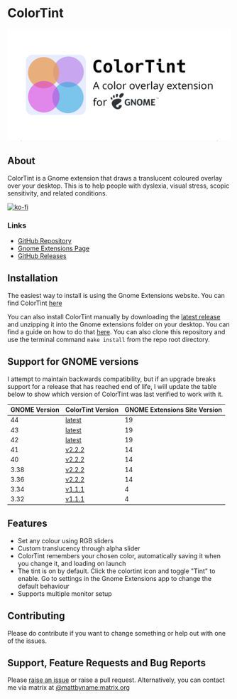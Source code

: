 # ColorTint

![ColorTint Banner](assets/github_social_card.png)

## About

ColorTint is a Gnome extension that draws a translucent coloured overlay over your desktop. This is to help people with dyslexia, visual stress, scopic sensitivity, and related conditions.

[![ko-fi](https://ko-fi.com/img/githubbutton_sm.svg)](https://ko-fi.com/E1E1CFXTK)

### Links

- [GitHub Repository](https://github.com/MattByName/color-tint)
- [Gnome Extensions Page](https://extensions.gnome.org/extension/1789/colortint/)
- [GitHub Releases](https://github.com/MattByName/color-tint/releases)

## Installation

The easiest way to install is using the Gnome Extensions website. You can find ColorTint [here](https://extensions.gnome.org/extension/1789/colortint/)

You can also install ColorTint manually by downloading the [latest release](https://github.com/MattByName/color-tint/releases) and unzipping it into the Gnome extensions folder on your desktop. You can find a guide on how to do that [here](https://www.ubuntubuzz.com/2017/11/how-to-install-manually-gnome-shell-extension.html). You can also clone this repository and use the terminal command `make install` from the repo root directory.

## Support for GNOME versions

I attempt to maintain backwards compatibility, but if an upgrade breaks support for a release that has reached end of
life, I will update the table below to show which version of ColorTint was last verified to work with it.

| GNOME Version | ColorTint Version                                                      | GNOME Extensions Site Version |
| :------------ | :--------------------------------------------------------------------- | :---------------------------- |
| 44            | [latest](https://github.com/MattByName/color-tint/releases/latest)     | 19                            |
| 43            | [latest](https://github.com/MattByName/color-tint/releases/latest)     | 19                            |
| 42            | [latest](https://github.com/MattByName/color-tint/releases/latest)     | 19                            |
| 41            | [v2.2.2](https://github.com/MattByName/color-tint/releases/tag/v2.2.2) | 14                            |
| 40            | [v2.2.2](https://github.com/MattByName/color-tint/releases/tag/v2.2.2) | 14                            |
| 3.38          | [v2.2.2](https://github.com/MattByName/color-tint/releases/tag/v2.2.2) | 14                            |
| 3.36          | [v2.2.2](https://github.com/MattByName/color-tint/releases/tag/v2.2.2) | 14                            |
| 3.34          | [v1.1.1](https://github.com/MattByName/color-tint/releases/tag/v1.1.1) | 4                             |
| 3.32          | [v1.1.1](https://github.com/MattByName/color-tint/releases/tag/v1.1.1) | 4                             |

## Features

- Set any colour using RGB sliders
- Custom translucency through alpha slider
- ColorTint remembers your chosen color, automatically saving it when you change it, and loading on launch
- The tint is on by default. Click the colortint icon and toggle "Tint" to enable. Go to settings in the Gnome Extensions app to change the default behaviour
- Supports multiple monitor setup

## Contributing

Please do contribute if you want to change something or help out with one of the issues.

## Support, Feature Requests and Bug Reports

Please [raise an issue](https://github.com/MattByName/color-tint/issues/new) or raise a pull request. Alternatively, you can contact me via matrix at [@mattbyname:matrix.org](https://matrix.to/#/@mattbyname:matrix.org)

